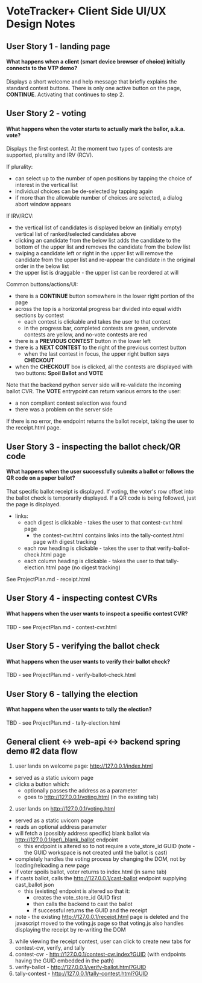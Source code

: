 # VoteTracker+ Client Side UI/UX Design Notes

## User Story 1 - landing page

#### What happens when a client (smart device browser of choice) initially connects to the VTP demo?

Displays a short welcome and help message that briefly explains the standard contest buttons.  There is only one active button on the page, __CONTINUE__.  Activating that continues to step 2.

## User Story 2 - voting

#### What happens when the voter starts to actually mark the ballor, a.k.a. vote?

Displays the first contest.  At the moment two types of contests are supported, plurality and IRV (RCV).

If plurality:
- can select up to the number of open positions by tapping the choice of interest in the vertical list
- individual choices can be de-selected by tapping again
- if more than the allowable number of choices are selected, a dialog abort window appears

If IRV/RCV:
- the vertical list of candidates is displayed below an (initially empty) vertical list of ranked/selected candidates above
- clicking an candidate from the below list adds the candidate to the bottom of the upper list and removes the candidate from the below list
- swiping a candidate left or right in the upper list will remove the candidate from the upper list and re-appear the candidate in the original order in the below list
- the upper list is draggable - the upper list can be reordered at will

Common buttons/actions/UI:

- there is a __CONTINUE__ button somewhere in the lower right portion of the page
- across the top is a horizontal progress bar divided into equal width sections by contest
  - each contest is clickable and takes the user to that contest
  - in the progress bar, completed contests are green, undervote contests are yellow, and no-vote contests are red
- there is a __PREVIOUS CONTEST__ button in the lower left
- there is a __NEXT CONTEST__ to the right of the previous contest button
  - when the last contest in focus, the upper right button says __CHECKOUT__
- when the __CHECKOUT__ box is clicked, all the contests are displayed with two buttons: __Spoil Ballot__ and __VOTE__

Note that the backend python server side will re-validate the incoming ballot CVR.  The __VOTE__ entrypoint can return various errors to the user:

- a non compliant contest selection was found
- there was a problem on the server side

If there is no error, the endpoint returns the ballot receipt, taking the user to the receipt.html page.

## User Story 3 - inspecting the ballot check/QR code

#### What happens when the user successfully submits a ballot or follows the QR code on a paper ballot?

That specific ballot receipt is displayed.  If voting, the voter's row offset into the ballot check is temporarily displayed.  If a QR code is being followed, just the page is displayed.

- links:
  - each digest is clickable - takes the user to that contest-cvr.html page
    - the contest-cvr.html contains links into the tally-contest.html page with digest tracking
  - each row heading is clickable - takes the user to that verify-ballot-check.html page
  - each column heading is clickable - takes the user to that tally-election.html page (no digest tracking)
  
See ProjectPlan.md - receipt.html

## User Story 4 - inspecting contest CVRs

#### What happens when the user wants to inspect a specific contest CVR?

TBD - see ProjectPlan.md - contest-cvr.html

## User Story 5 - verifying the ballot check

#### What happens when the user wants to verify their ballot check?

TBD - see ProjectPlan.md - verify-ballot-check.html

## User Story 6 - tallying the election

#### What happens when the user wants to tally the election?

TBD - see ProjectPlan.md - tally-election.html

## General client <-> web-api <-> backend spring demo #2 data flow

1. user lands on welcome page: http://127.0.0.1/index.html 
 - served as a static uvicorn page
 - clicks a button which:
   - optionally passes the address as a parameter
   - goes to http://127.0.0.1/voting.html (in the existing tab)
2. user lands on http://127.0.0.1/voting.html
 - served as a static uvicorn page
 - reads an optional address parameter
 - will fetch a (possibly address specific) blank ballot via http://127.0.0.1/get\_blank_ballot endpoint
   - this endpoint is altered so to not require a vote\_store_id GUID (note - the GUID workspace is not created until the ballot is cast)
 - completely handles the voting process by changing the DOM, not by loading/reloading a new page
 - if voter spoils ballot, voter returns to index.html (in same tab)
 - if casts ballot, calls the http://127.0.0.1/cast-ballot endpoint supplying cast_ballot json
   - this (existing) endpoint is altered so that it:
     - creates the vote\_store_id GUID first
     - then calls the backend to cast the ballot
     - if successful returns the GUID and the receipt
 - note - the existing http://127.0.0.1/receipt.html page is deleted and the javascript moved to the voting.js page so that voting.js also handles displaying the receipt by re-writing the DOM
3. while viewing the receipt contest, user can click to create new tabs for contest-cvr, verify, and tally
4. contest-cvr - http://127.0.0.1/contest-cvr.index?GUID (with endpoints having the GUID embedded in the path)
5. verify-ballot - http://127.0.0.1/verify-ballot.html?GUID
6. tally-contest - http://127.0.0.1/tally-contest.html?GUID

